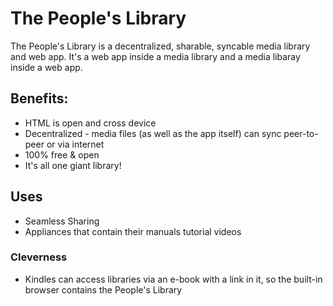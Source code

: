 # The People's Library

The People's Library is a decentralized, sharable, syncable media library and web app. 
It's a web app inside a media library and a media libaray inside a web app.

## Benefits:

* HTML is open and cross device
* Decentralized - media files (as well as the app itself) can sync peer-to-peer or via internet
* 100% free & open
* It's all one giant library! 

## Uses

* Seamless Sharing
* Appliances that contain their manuals tutorial videos

### Cleverness

* Kindles can access libraries via an e-book with a link in it, so the built-in browser contains the People's Library


